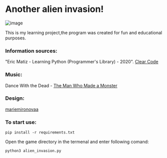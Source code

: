 # Another alien invasion!

![image](https://github.com/octal-psina/alien_invasion/tree/master/images/AI.png)

This is my learning project,the program was created for fun and educational purposes.

### Information sources: 
"Eric Matiz - Learning Python (Programmer's Library) - 2020".
[Clear Code](https://youtu.be/o-6pADy5Mdg,) 

### Music:
Dance With the Dead - [The Man Who Made a Monster](https://www.youtube.com/watch?v=Zv1FyQn2kQA)

### Design:
[mariemironovaa](https://www.instagram.com/mariemironovaa/?igshid=YmMyMTA2M2Y%3D)

### To start use:
`pip install -r requirements.txt` 

Open the game directory in the termenal and  enter following comand: 

`python3 alien_invasion.py` 
